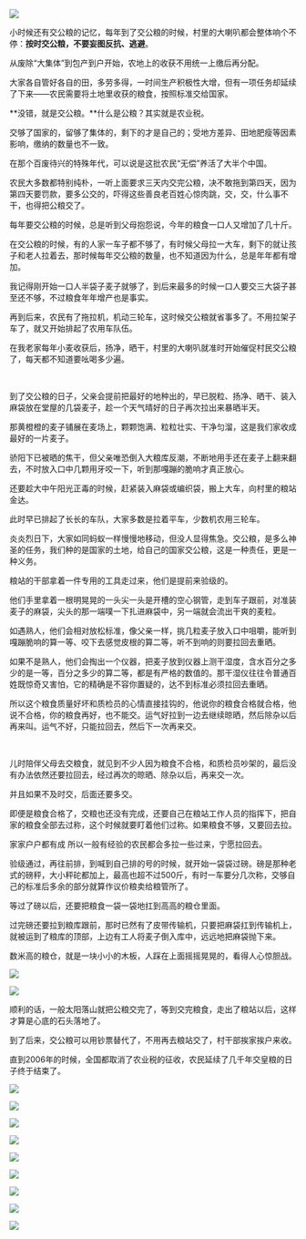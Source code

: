 ![](https://upload-images.jianshu.io/upload_images/6943526-8289bd57fd08015b.jpg?imageMogr2/auto-orient/strip%7CimageView2/2/w/1240)

小时候还有交公粮的记忆，每年到了交公粮的时候，村里的大喇叭都会整体响个不停：**按时交公粮，不要妄图反抗、逃避**。

从废除“大集体”到包产到户开始，农地上的收获不用统一上缴后再分配。

大家各自管好各自的田，多劳多得，一时间生产积极性大增，但有一项任务却延续了下来——农民需要将土地里收获的粮食，按照标准交给国家。

**没错，就是交公粮。**什么是公粮？其实就是农业税。

交够了国家的，留够了集体的，剩下的才是自己的；受地方差异、田地肥瘦等因素影响，缴纳的数量也不一致。

在那个百废待兴的特殊年代，可以说是这批农民“无偿”养活了大半个中国。

农民大多数都特别纯朴，一听上面要求三天内交完公粮，决不敢拖到第四天，因为第四天要罚款，要多公交的，吓得这些善良老百姓心惊肉跳，交，交，什么事不干，也得把公粮交了。

每年要交公粮的时候，总是听到父母抱怨说，今年的粮食一口人又增加了几十斤。

在交公粮的时候，有的人家一车子都不够了，有时候父母拉一大车，剩下的就让孩子和老人拉着去，那时候每年交公粮的数量，也不知道因为什么，总是年年都有增加。

我记得刚开始一口人半袋子麦子就够了，到后来最多的时候一口人要交三大袋子甚至还不够，不过粮食年年增产也是事实。

再到后来，农民有了拖拉机，机动三轮车，这时候交公粮就省事多了。不用拉架子车了，就又开始排起了农用车队伍。

在我老家每年小麦收获后，扬净，晒干，村里的大喇叭就准时开始催促村民交公粮了，每天都不知道要吆喝多少遍。

<br/>

到了交公粮的日子，父亲会提前把最好的地种出的，早已脱粒、扬净、晒干、装入麻袋放在堂屋的几袋麦子，趁一个天气晴好的日子再次拉出来暴晒半天。

那黄橙橙的麦子铺展在麦场上，颗颗饱满、粒粒壮实、干净匀溜，这是我们家收成最好的一片麦子。

骄阳下已被晒的焦干，但父亲唯恐倒入大粮库反潮，不断地用手还在麦子上翻来翻去，不时放入口中几颗用牙咬一下，听到那嘎蹦的脆响才真正放心。

还要趁大中午阳光正毒的时候，赶紧装入麻袋或编织袋，搬上大车，向村里的粮站金达。

此时早已排起了长长的车队，大家多数是拉着平车，少数机农用三轮车。

炎炎烈日下，大家如同蚂蚁一样慢慢地移动，但没人显得焦急。交公粮，是多么神圣的任务，我们种的是国家的土地，给自己的国家交公粮，这是一种责任，更是一种义务。

粮站的干部拿着一件专用的工具走过来，他们是提前来验级的。

他们手里拿着一根明晃晃的一头尖一头是开槽的空心钢管，走到车子跟前，对准装麦子的麻袋，尖头的那一端噗一下扎进麻袋中，另一端就会流出干爽的麦粒。

如遇熟人，他们会相对放松标准，像父亲一样，挑几粒麦子放入口中咀嚼，能听到嘎蹦脆响的算一等、咬下去感觉皮根的算二等，听不到响的则要拉回去重晒。

如果不是熟人，他们会掏出一个仪器，把麦子放到仪器上测干湿度，含水百分之多少的是一等，百分之多少的算二等，都是有严格的数值的。那干湿仪往往令普通百姓既惊奇又害怕，它的精确是不容你置疑的，达不到标准必须拉回去重晒。

所以这个粮食质量好坏和质检员的心情直接挂钩的，他说你的粮食合格就合格，他说不合格，你的粮食再好，也不能交。运气好拉到一边去继续晾晒，然后除杂以后再来叫。运气不好，只能拉回去，然后下一次再来交。

<br/>

儿时陪伴父母去交粮食，就见到不少人因为粮食不合格，和质检员吵架的，最后没有办法依然还要拉回去，经过再次的晾晒、除杂以后，再来交一次。

并且如果不及时交，后面还要多交。

即便是粮食合格了，交粮也还没有完成，还要自己在粮站工作人员的指挥下，把自家的粮食全部去过称，这个时候就要盯着他们过称。如果粮食不够，又要回去拉。

家家户户都有成 所以一般有经验的农民都会多拉一些过来，宁愿拉回去。

验级通过，再往前排，到喊到自己排的号的时候，就开始一袋袋过磅。磅是那种老式的磅秤，大小秤砣都加上，最高也超不过500斤，有时一车要分几次称，交够自己的标准后多余的部分就算作议价粮卖给粮管所了。

等过了磅以后，还要把粮食一袋一袋地扛到高高的粮仓里面。

过完磅还要拉到粮库跟前，那时已然有了皮带传输机，只要把麻袋扛到传输机上，就被运到了粮库的顶部，上边有工人将麦子倒入库中，远远地把麻袋抛下来。

数米高的粮仓，就是一块小小的木板，人踩在上面摇摇晃晃的，看得人心惊胆战。

![](https://upload-images.jianshu.io/upload_images/6943526-6fd33b4f5bcd583b.png?imageMogr2/auto-orient/strip%7CimageView2/2/w/1240)

![](https://upload-images.jianshu.io/upload_images/6943526-842538675b117e04.png?imageMogr2/auto-orient/strip%7CimageView2/2/w/1240)

顺利的话，一般太阳落山就把公粮交完了，等到交完粮食，走出了粮站以后，这样才算是心底的石头落地了。

到了后来，交公粮可以用钞票替代了，不用再去粮站交了，村干部挨家挨户来收。

直到2006年的时候，全国都取消了农业税的征收，农民延续了几千年交皇粮的日子终于结束了。

![](https://upload-images.jianshu.io/upload_images/6943526-d3759f776ff76a87.png?imageMogr2/auto-orient/strip%7CimageView2/2/w/1240)

![](https://upload-images.jianshu.io/upload_images/6943526-a495f1af0e94e658.jpg?imageMogr2/auto-orient/strip%7CimageView2/2/w/1240)

![](https://upload-images.jianshu.io/upload_images/6943526-1f3e4c638c7b81ee.jpg?imageMogr2/auto-orient/strip%7CimageView2/2/w/1240)

![](https://upload-images.jianshu.io/upload_images/6943526-51a87edb798d9b9c.jpg?imageMogr2/auto-orient/strip%7CimageView2/2/w/1240)

![](https://upload-images.jianshu.io/upload_images/6943526-8410654f9a8f22b4.jpg?imageMogr2/auto-orient/strip%7CimageView2/2/w/1240)

![](https://upload-images.jianshu.io/upload_images/6943526-c7f0f603f29efbfe.jpg?imageMogr2/auto-orient/strip%7CimageView2/2/w/1240)

![](https://upload-images.jianshu.io/upload_images/6943526-a92a587cba8e9d28.jpeg?imageMogr2/auto-orient/strip%7CimageView2/2/w/1240)

![](https://upload-images.jianshu.io/upload_images/6943526-430d36da86cd3049.jpeg?imageMogr2/auto-orient/strip%7CimageView2/2/w/1240)

![](https://upload-images.jianshu.io/upload_images/6943526-f2553d4707d5efbd.gif?imageMogr2/auto-orient/strip)

















